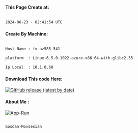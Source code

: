 
   
#### This Page Create at:

```bash

2024-06-23 - 02:41:54 UTC

```

#### Create By Machine:

```bash

Host Name : fv-az585-541

platform  : Linux-6.5.0-1022-azure-x86_64-with-glibc2.35

Ip Local  : 10.1.0.60

```
#### Download This code Here:

[![GitHub release (latest by date)](https://img.shields.io/github/v/release/Gosdan-Movsesian/Gosdan?style=for-the-badge&label=Download)](https://github.com/Gosdan-Movsesian/Gosdan/releases) 

</p> 

#### About Me :

[![App-Run](https://github.com/Gosdan-Movsesian/Gosdan/actions/workflows/App-Run.yml/badge.svg)](https://github.com/Gosdan-Movsesian/Gosdan/actions/workflows/App-Run.yml)

```bash

Gosdan-Movsesian

```

